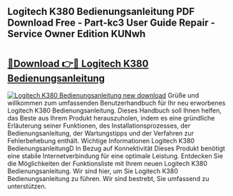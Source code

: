 ## Logitech K380 Bedienungsanleitung PDF Download Free - Part-kc3 User Guide Repair - Service Owner Edition KUNwh

# <h2><a href="http://df64dg1.blite.top/?on=Logitech+K380+Bedienungsanleitung">🔗Download 👉🔴 Logitech K380 Bedienungsanleitung</a></h2>

[![Logitech K380 Bedienungsanleitung new download](https://i.imgur.com/lujVjoI.png)](http://df64dg1.blite.top/?on=Logitech+K380+Bedienungsanleitung)
Grüße und willkommen zum umfassenden Benutzerhandbuch für Ihr neu erworbenes Logitech K380 Bedienungsanleitung. Dieses Handbuch soll Ihnen helfen, das Beste aus Ihrem Produkt herauszuholen, indem es eine gründliche Erläuterung seiner Funktionen, des Installationsprozesses, der Bedienungsanleitung, der Wartungstipps und der Verfahren zur Fehlerbehebung enthält. Wichtige Informationen Logitech K380 BedienungsanleitungD In Bezug auf Konnektivität Dieses Produkt benötigt eine stabile Internetverbindung für eine optimale Leistung. Entdecken Sie die Möglichkeiten der Funktionsliste mit Ihrem neuen Logitech K380 Bedienungsanleitung. Wir sind hier, um Sie Logitech K380 Bedienungsanleitung zu führen. Wir sind bestrebt, Sie umfassend zu unterstützen.
